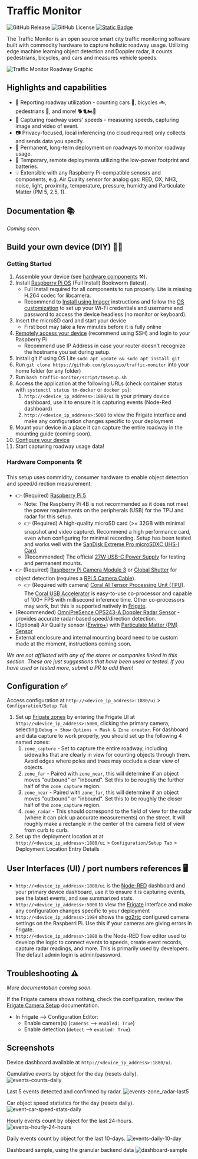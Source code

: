 # Traffic Monitor

![GitHub Release](https://img.shields.io/github/v/release/glossyio/traffic-monitor)
![GitHub License](https://img.shields.io/github/license/glossyio/traffic-monitor)
<a href="https://trafficmonitor.zulipchat.com"><img alt="Static Badge" src="https://img.shields.io/badge/chat-trafficmonitor.zulipchat.com-%236492FE?logo=zulip"></a>

The Traffic Monitor is an open source smart city traffic monitoring software built with commodity hardware to capture holistic roadway usage. Utilizing edge machine learning object detection and Doppler radar, it counts pedestrians, bicycles, and cars and measures vehicle speeds.

![Traffic Monitor Roadway Graphic](static/img/tm-roadway-graphic.png)

## Highlights and capabilities
- 🧮 Reporting roadway utilization - counting cars 🚗, bicycles 🚲, pedestrians 🚶, and more! 🐕🐈🏍️🚜
- 🚨 Capturing roadway users' speeds - measuring speeds, capturing image and video of event.
- 📷 Privacy-focused, local inferencing (no cloud required) only collects and sends data you specify.
- 🐘 Permanent, long-term deployment on roadways to monitor roadway usage.
- 🐜 Temporary, remote deployments utilizing the low-power footprint and batteries.
- 💡 Extensible with any Raspberry Pi-compatible senosrs and components; e.g. Air Quality sensor for analog gas: RED, OX, NH3, noise, light, proximity, temperature, pressure, humidty and Particulate Matter (PM 5, 2.5, 1).

## Documentation 📚
_Coming soon._

## Build your own device (DIY) 🧑‍🔬

### Getting Started
1. Assemble your device (see [hardware components](#hardware-components) ⚒️).
1. Install [Raspberry Pi OS](https://www.raspberrypi.com/software/) (Full Install) Bookworm (latest). 
    - Full Install required for all components to run properly. Lite is missing H.264 codec for libcamera.
    - Recommend to [Install using Imager](https://www.raspberrypi.com/documentation/computers/getting-started.html#install-using-imager) instructions and follow the [OS customization](https://www.raspberrypi.com/documentation/computers/getting-started.html#advanced-options) to set up your Wi-Fi credentials and username and password to access the device headless (no monitor or keyboard).
1. Insert the microSD card and start your device
    - First boot may take a few minutes before it is fully online
1. [Remotely access your device](https://www.raspberrypi.com/documentation/computers/remote-access.html#introduction-to-remote-access) (recommend using SSH) and login to your Raspberry Pi
    - Recommend use IP Address in case your router doesn't recognize the hostname you set during setup.
1. Install git if using OS Lite `sudo apt update && sudo apt install git`
2. Run `git clone https://github.com/glossyio/traffic-monitor` into your home folder (or any folder)
3. Run `bash traffic-monitor/script/tmsetup.sh`
4. Access the application at the following URLs (check container status with `systemctl status tm-docker` or `docker ps`):
    1. `http://<device_ip_address>:1880/ui` is your primary device dashboard, use it to ensure it is capturing events (Node-Red dashboard)
    2. `http://<device_ip_address>:5000` to view the Frigate interface and make any configuration changes specific to your deployment
5. Mount your device in a place it can capture the entire roadway in the mounting guide (coming soon).
6. [Configure your device](#configuration)
7. Start capturing roadway usage data!

### Hardware Components 🛠️
This setup uses commidity, consumer hardware to enable object detection and speed/direction measurement:
- 👉 (Required) [Raspberry Pi 5](https://www.raspberrypi.com/products/raspberry-pi-5/) 
    - Note: The Raspberry Pi 4B is not recommended as it does not meet the power requirements on the peripherals (USB) for the TPU and radar for this setup.
    - 👉 (Required) A high-quality microSD card (>= 32GB with minimal snapshot and video capture). Recommend a high performance card, even when configuring for minimal recording. Setup has been tested and works well with the [SanDisk Extreme Pro microSDXC UHS-I Card](https://www.westerndigital.com/products/memory-cards/sandisk-extreme-pro-uhs-i-microsd?sku=SDSQXCD-128G-GN6MA).
    - (Recommended) The official [27W USB-C Power Supply](https://www.pishop.us/product/raspberry-pi-27w-usb-c-power-supply-black-us/) for testing and permanent mounts.
- 👉 (Required) [Raspberry Pi Camera Module 3](https://www.raspberrypi.com/products/camera-module-3/) or [Global Shutter](https://www.raspberrypi.com/products/raspberry-pi-global-shutter-camera/) for object detection (requires a [RPi 5 Camera Cable](https://www.raspberrypi.com/products/camera-cable/)).
    - 👉 (Required with camera) [Coral AI Tensor Processing Unit (TPU)](https://coral.ai/products/). The [Coral USB Accelerator](https://coral.ai/products/accelerator) is easy-to-use co-processor and capable of 100+ FPS with millisecond inference time. Other co-processors may work, but this is supported natively in [Frigate](https://github.com/blakeblackshear/frigate).
- (Recommended) [OmniPreSence OPS243-A Doppler Radar Sensor](https://omnipresense.com/product/ops243-doppler-radar-sensor/) - provides accurate radar-based speed/direction detection.
- (Optional) Air Quality sensor ([Enviro+](https://www.pishop.us/product/enviro-for-raspberry-pi/)) with [Particulate Matter (PM) Sensor](https://www.pishop.us/product/pms5003-particulate-matter-sensor-with-cable/)
- External enclosure and internal mounting board need to be custom made at the moment, instructions coming soon.

_We are not affiliated with any of the stores or companies linked in this section. These are just suggestions that have been used or tested. If you have used or tested more, submit a PR to add them!_

## Configuration ✅
Access configuration at `http://<device_ip_address>:1880/ui` > `Configuration/Setup Tab`
1. Set up [Frigate zones](https://docs.frigate.video/configuration/zones) by entering the Frigate UI at `http://<device_ip_address>:5000`, clicking the primary camera, selecting `Debug > Show Options > Mask & Zone creator`. For dashboard and data capture to work properly, you should set up the following 4 named zones:
    1. `zone_capture` - Set to capture the entire roadway, including sidewalks that are clearly in view for counting objects through them.  Avoid edges where poles and trees may occlude a clear view of objects.
    1. `zone_far` - Paired with `zone_near`, this will determine if an object moves "outbound" or "inbound". Set this to be roughly the further half of the `zone_capture` region.
    1. `zone_near` - Paired with `zone_far`, this will determine if an object moves "outbound" or "inbound". Set this to be roughly the closer half of the `zone_capture` region.
    1. `zone_radar` - This should correspond to the field of view for the radar (where it can pick up accurate measurements) on the street. It will roughly make a rectangle in the center of the camera field of view from curb to curb.
1. Set up the deployment location at at `http://<device_ip_address>:1880/ui` > `Configuration/Setup Tab` > Deployment Location Entry Details

## User Interfaces (UI) / port numbers references 🖥️
- `http://<device_ip_address>:1880/ui` is the [Node-RED](https://nodered.org/) dashboard and your primary device dashboard, use it to ensure it is capturing events, see the latest events, and see summarized stats.
- `http://<device_ip_address>:5000` to view the [Frigate](https://github.com/blakeblackshear/frigate) interface and make any configuration changes specific to your deployment
- `http://<device_ip_address>:1984` shows the [go2rtc](https://github.com/AlexxIT/go2rtc) configured camera settings on the Raspberri Pi. Use this if your cameras are giving errors in Frigate.
- `http://<device_ip_address>:1880` is the Node-RED flow editor used to develop the logic to connect events to speeds, create event records, capture radar readings, and more. This is primarily used by developers. The default admin login is admin/password.

## Troubleshooting ⚠️

_More documentation coming soon._

If the Frigate camera shows nothing, check the configuration, review the [Frigate Camera Setup](https://docs.frigate.video/frigate/camera_setup) documentation.
- In Frigate --> Configuration Editor:
    - Enable camera(s) (`cameras` --> `enabled: True`)
    - Enable detection (`detect` --> `enabled: True`)

## Screenshots
Device dashboard available at `http://<device_ip_address>:1880/ui`.

Cumulative events by object for the day (resets daily).
![events-counts-daily](static/img/events-counts-daily.png)

Last 5 events detected and confirmed by radar.
![events-zone_radar-last5](static/img/events-zone_radar-last5.png)

Car object speed statistics for the day (resets daily).
![event-car-speed-stats-daily](static/img/event-car-speed-stats-daily.png)

Hourly events count by object for the last 24-hours.
![events-hourly-24-hours](static/img/events-hourly-24-hours.png)

Daily events count by object for the last 10-days.
![events-daily-10-day](static/img/events-daily-10-day.png)

Dashboard sample, using the granular backend data
![dashboard-sample](static/img/dashboard-sample-01.png)